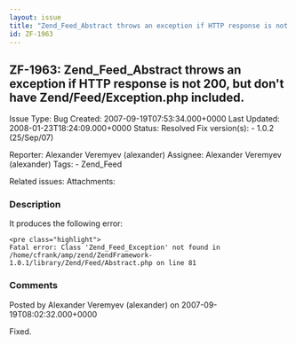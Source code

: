 ```yaml
---
layout: issue
title: "Zend_Feed_Abstract throws an exception if HTTP response is not 200, but don't have Zend/Feed/Exception.php included."
id: ZF-1963
---
```


ZF-1963: Zend\_Feed\_Abstract throws an exception if HTTP response is not 200, but don't have Zend/Feed/Exception.php included.
-------------------------------------------------------------------------------------------------------------------------------

 Issue Type: Bug Created: 2007-09-19T07:53:34.000+0000 Last Updated: 2008-01-23T18:24:09.000+0000 Status: Resolved Fix version(s): - 1.0.2 (25/Sep/07)
 
 Reporter:  Alexander Veremyev (alexander)  Assignee:  Alexander Veremyev (alexander)  Tags: - Zend\_Feed
 
 Related issues: 
 Attachments: 
### Description

It produces the following error:

 
    <pre class="highlight">
    Fatal error: Class 'Zend_Feed_Exception' not found in /home/cfrank/amp/zend/ZendFramework-1.0.1/library/Zend/Feed/Abstract.php on line 81


 

 

### Comments

Posted by Alexander Veremyev (alexander) on 2007-09-19T08:02:32.000+0000

Fixed.

 

 